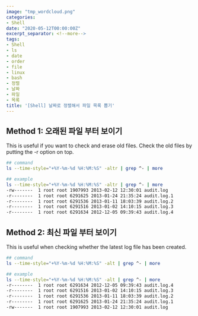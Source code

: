 ```yaml
---
image: "tmp_wordcloud.png"
categories:
- Shell
date: "2020-05-12T00:00:00Z"
excerpt_separator: <!--more-->
tags:
- Shell
- ls
- date
- order
- file
- linux
- bash
- 정렬
- 날짜
- 파일
- 목록
title: '[Shell] 날짜로 정렬해서 파일 목록 뽑기'
---
```


## Method 1: 오래된 파일 부터 보이기
This is useful if you want to check and erase old files.
Check the old files by putting the -r option on top.

``` bash
## command
ls --time-style="+%Y-%m-%d %H:%M:%S" -altr | grep ^- | more

## example
ls --time-style="+%Y-%m-%d %H:%M:%S" -altr | grep ^- | more
-rw-------  1 root root 1907993 2013-02-12 12:30:01 audit.log
-r--------  1 root root 6291625 2013-01-24 21:35:24 audit.log.1
-r--------  1 root root 6291536 2013-01-11 18:03:39 audit.log.2
-r--------  1 root root 6291516 2013-01-02 14:10:15 audit.log.3
-r--------  1 root root 6291634 2012-12-05 09:39:43 audit.log.4
```

## Method 2: 최신 파일 부터 보이기
This is useful when checking whether the latest log file has been created.

``` bash
## command
ls --time-style="+%Y-%m-%d %H:%M:%S" -alt | grep ^- | more

## example
ls --time-style="+%Y-%m-%d %H:%M:%S" -alt | grep ^- | more
-r--------  1 root root 6291634 2012-12-05 09:39:43 audit.log.4
-r--------  1 root root 6291516 2013-01-02 14:10:15 audit.log.3
-r--------  1 root root 6291536 2013-01-11 18:03:39 audit.log.2
-r--------  1 root root 6291625 2013-01-24 21:35:24 audit.log.1
-rw-------  1 root root 1907993 2013-02-12 12:30:01 audit.log
```
